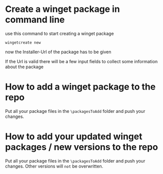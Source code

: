 # Create a winget package in command line
use this command to start creating a winget package

```
wingetcreate new
```

now the Installer-Url of the package has to be given

If the Url is valid there will be a few input fields to collect some information about the package


# How to add a winget package to the repo
Put all your package files in the `\packagesToAdd` folder and push your changes. 

# How to add your updated winget packages / new versions to the repo
Put all your package files in the `\packagesToAdd` folder and push your changes. Other versions will `not` be overwritten.


